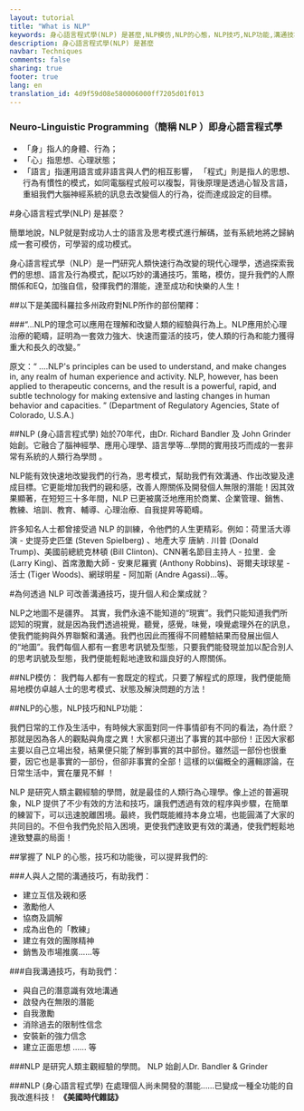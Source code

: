 ```yaml
---
layout: tutorial
title: "What is NLP"
keywords: 身心語言程式學(NLP) 是甚麼,NLP模仿,NLP的心態，NLP技巧,NLP功能,溝通技巧
description: 身心語言程式學(NLP) 是甚麼
navbar: Techniques
comments: false
sharing: true
footer: true
lang: en
translation_id: 4d9f59d08e580006000ff7205d01f013
---
```


### Neuro-Linguistic Programming（簡稱 NLP ）即身心語言程式學


* 「身」指人的身體、行為；
* 「心」指思想、心理狀態；
* 「語言」指運用語言或非語言與人們的相互影響，
「程式」則是指人的思想、行為有慣性的模式，如同電腦程式般可以複製，背後原理是透過心智及言語，重組我們大腦神經系統的訊息去改變個人的行為，從而達成設定的目標。

#身心語言程式學(NLP) 是甚麼？

簡單地說，NLP就是對成功人士的語言及思考模式進行解碼，並有系統地將之歸納成一套可模仿，可學習的成功模式。

身心語言程式學（NLP）是一門研究人類快速行為改變的現代心理學，透過探索我們的思想、語言及行為模式，配以巧妙的溝通技巧，策略，模仿，提升我們的人際關係和EQ，加強自信，發揮我們的潛能，達至成功和快樂的人生！

##以下是美國科羅拉多州政府對NLP所作的部份闡釋：

###“…NLP的理念可以應用在理解和改變人類的經驗與行為上。NLP應用於心理治療的範疇，証明為一套效力強大、快速而靈活的技巧，使人類的行為和能力獲得重大和長久的改變。”

原文：“ ....NLP's principles can be used to understand, and make changes in, any realm of human experience and activity. NLP, however, has been applied to therapeutic concerns, and the result is a powerful, rapid, and subtle technology for making extensive and lasting changes in human behavior and capacities. ” (Department of Regulatory Agencies, State of Colorado, U.S.A.)

##NLP (身心語言程式學)
 始於70年代，由Dr. Richard Bandler 及 John Grinder 始創。它融合了腦神經學、應用心理學、語言學等…學問的實用技巧而成的一套非常有系統的人類行為學問 。

NLP能有效快速地改變我們的行為，思考模式，幫助我們有效溝通、作出改變及達成目標。它更能增加我們的親和感，改善人際關係及開發個人無限的潛能！因其效果顯著，在短短三十多年間，NLP 已更被廣泛地應用於商業、企業管理、銷售、教練、培訓、教育、輔導、心理治療、自我提昇等範疇。

許多知名人士都曾接受過 NLP 的訓練，令他們的人生更精彩。例如：荷里活大導演 - 史提芬史匹堡 (Steven Spielberg) 、地產大亨 唐納 . 川普 (Donald Trump)、美國前總統克林頓 (Bill Clinton)、CNN著名節目主持人 - 拉里．金 (Larry King)、首席激勵大師 - 安東尼羅賓 (Anthony Robbins)、哥爾夫球球星 - 活士 (Tiger Woods)、網球明星 - 阿加斯 (Andre Agassi)...等。

#為何透過 NLP 可改善溝通技巧，提升個人和企業成就？

NLP之地圖不是疆界。 其實，我們永遠不能知道的“現實”。我們只能知道我們所認知的現實，就是因為我們透過視覺，聽覺，感覺，味覺，嗅覺處理外在的訊息，使我們能夠與外界聯繫和溝通。我們也因此而獲得不同體驗結果而發展出個人的“地圖”。我們每個人都有一套思考訊號及型態，只要我們能發現並加以配合別人的思考訊號及型態，我們便能輕鬆地達致和諧良好的人際關係。

##NLP模仿：
我們每人都有一套既定的程式，只要了解程式的原理，我們便能簡易地模仿卓越人士的思考模式、狀態及解決問題的方法！

##NLP的心態，NLP技巧和NLP功能：

我們日常的工作及生活中，有時候大家面對同一件事情卻有不同的看法，為什麽？那就是因為各人的觀點與角度之異！大家都只道出了事實的其中部份！正因大家都主要以自己立場出發，結果便只能了解到事實的其中部份。雖然這一部份也很重要，因它也是事實的一部份，但卻非事實的全部！這樣的以偏概全的邏輯謬論，在日常生活中，實在屢見不鮮 ！

NLP 是研究人類主觀經驗的學問，就是最佳的人類行為心理學。像上述的普遍現象，NLP 提供了不少有效的方法和技巧，讓我們透過有效的程序與步驟，在簡單的練習下，可以迅速脫離困境。最終，我們既能維持本身立場，也能圓滿了大家的共同目的。不但令我們免於陷入困境，更使我們達致更有效的溝通，使我們輕鬆地達致雙贏的局面！

##掌握了 NLP 的心態，技巧和功能後，可以提昇我們的:

###人與人之間的溝通技巧，有助我們：

* 建立互信及親和感
* 激勵他人
* 協商及調解
* 成為出色的「教練」
* 建立有效的團隊精神
* 銷售及市場推廣......等

###自我溝通技巧，有助我們：

* 與自己的潛意識有效地溝通
* 啟發內在無限的潛能
* 自我激勵
* 消除過去的限制性信念
* 安裝新的強力信念
* 建立正面思想 ...... 等

###NLP 是研究人類主觀經驗的學問。
NLP 始創人Dr. Bandler & Grinder

###NLP (身心語言程式學) 在處理個人尚未開發的潛能......已變成一種全功能的自我改進科技！
**《美國時代雜誌》**
